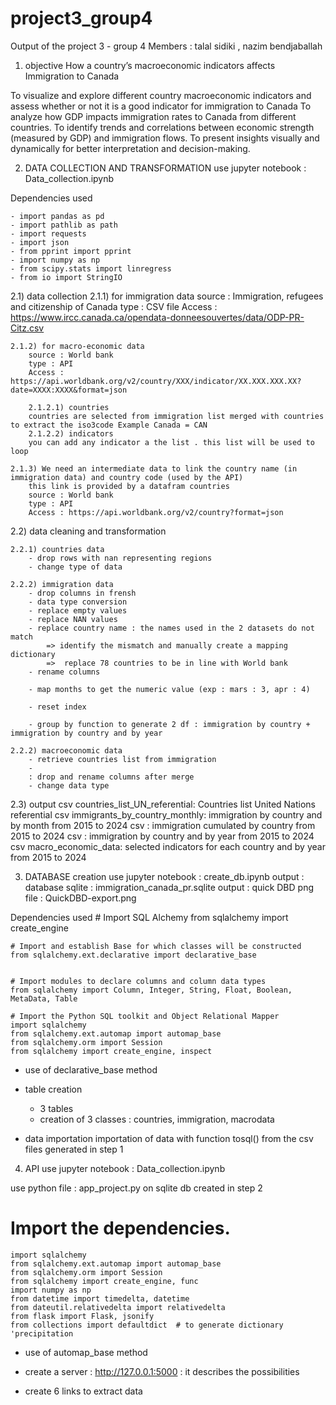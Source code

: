# project3_group4
Output of the project 3 - group 4 
Members : talal sidiki , nazim bendjaballah


1) objective
How a country’s macroeconomic indicators affects Immigration to Canada

To visualize and explore different country macroeconomic indicators and assess whether or not it is a good indicator for immigration to Canada
To analyze how GDP impacts immigration rates to Canada from different countries.
To identify trends and correlations between economic strength (measured by GDP) and immigration flows.
To present insights visually and dynamically for better interpretation and decision-making.

2) DATA COLLECTION AND TRANSFORMATION
use jupyter notebook : Data_collection.ipynb
 
Dependencies used

    - import pandas as pd
    - import pathlib as path
    - import requests
    - import json
    - from pprint import pprint
    - import numpy as np
    - from scipy.stats import linregress
    - from io import StringIO


2.1) data collection
    2.1.1) for immigration data 
        source : Immigration, refugees and citizenship of Canada
        type : CSV file
        Access : https://www.ircc.canada.ca/opendata-donneesouvertes/data/ODP-PR-Citz.csv

    2.1.2) for macro-economic data 
        source : World bank
        type : API
        Access : https://api.worldbank.org/v2/country/XXX/indicator/XX.XXX.XXX.XX?date=XXXX:XXXX&format=json

        2.1.2.1) countries
        countries are selected from immigration list merged with countries to extract the iso3code Example Canada = CAN
        2.1.2.2) indicators
        you can add any indicator a the list . this list will be used to loop

    2.1.3) We need an intermediate data to link the country name (in immigration data) and country code (used by the API)
        this link is provided by a datafram countries 
        source : World bank
        type : API
        Access : https://api.worldbank.org/v2/country?format=json


2.2) data cleaning and transformation

    2.2.1) countries data
        - drop rows with nan representing regions
        - change type of data

    2.2.2) immigration data
        - drop columns in frensh
        - data type conversion
        - replace empty values
        - replace NAN values
        - replace country name : the names used in the 2 datasets do not match
            => identify the mismatch and manually create a mapping dictionary 
            =>  replace 78 countries to be in line with World bank
        - rename columns

        - map months to get the numeric value (exp : mars : 3, apr : 4)

        - reset index

        - group by function to generate 2 df : immigration by country + immigration by country and by year

    2.2.2) macroeconomic data
        - retrieve countries list from immigration
        - 
        : drop and rename columns after merge
        - change data type



2.3) output
    csv countries_list_UN_referential: Countries list United Nations referential 
    csv immigrants_by_country_monthly: immigration by country and by month from 2015 to 2024
    csv : immigration cumulated by country from 2015 to 2024
    csv : immigration by country and by year from 2015 to 2024
    csv macro_economic_data: selected indicators for each country and by year from 2015 to 2024


3) DATABASE creation
use jupyter notebook : create_db.ipynb
output : database sqlite : immigration_canada_pr.sqlite
output : quick DBD png file : QuickDBD-export.png

Dependencies used
    # Import SQL Alchemy
    from sqlalchemy import create_engine

    # Import and establish Base for which classes will be constructed
    from sqlalchemy.ext.declarative import declarative_base


    # Import modules to declare columns and column data types
    from sqlalchemy import Column, Integer, String, Float, Boolean, MetaData, Table

    # Import the Python SQL toolkit and Object Relational Mapper
    import sqlalchemy
    from sqlalchemy.ext.automap import automap_base
    from sqlalchemy.orm import Session
    from sqlalchemy import create_engine, inspect

- use of declarative_base method

- table creation
    - 3 tables
    - creation of 3 classes : countries, immigration, macrodata

- data importation
importation of data with function tosql() from the csv files generated in step 1


4) API use jupyter notebook : Data_collection.ipynb

use python file : app_project.py
on sqlite db created in step 2

# Import the dependencies.

    import sqlalchemy
    from sqlalchemy.ext.automap import automap_base
    from sqlalchemy.orm import Session
    from sqlalchemy import create_engine, func
    import numpy as np
    from datetime import timedelta, datetime
    from dateutil.relativedelta import relativedelta
    from flask import Flask, jsonify   
    from collections import defaultdict  # to generate dictionary 'precipitation

- use of automap_base method

- create a server : http://127.0.0.1:5000 : it describes the possibilities

- create 6 links to extract data 

